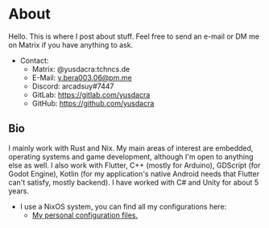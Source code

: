 # About

Hello. This is where I post about stuff.
Feel free to send an e-mail or DM me on Matrix if you have anything to ask.

+ Contact:
  - Matrix: @yusdacra:tchncs.de
  - E-Mail: y.bera003.06@pm.me
  - Discord: arcadsuy#7447
  - GitLab: <https://gitlab.com/yusdacra>
  - GitHub: <https://github.com/yusdacra>

## Bio

I mainly work with Rust and Nix. My main areas of interest are
embedded, operating systems and game development, although I'm open to
anything else as well. I also work with Flutter, C++ (mostly for Arduino), 
GDScript (for Godot Engine), Kotlin (for my application's native Android
needs that Flutter can't satisfy, mostly backend). I have worked with C# and Unity
for about 5 years.

+ I use a NixOS system, you can find all my configurations here:
  - [My personal configuration files.](https://github.com/yusdacra/nixos-config)
